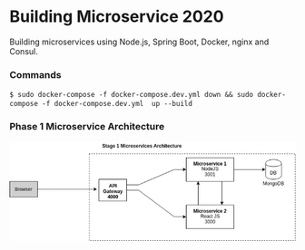# Building Microservice 2020

Building microservices using Node.js, Spring Boot, Docker, nginx and Consul. 

### Commands
```
$ sudo docker-compose -f docker-compose.dev.yml down && sudo docker-compose -f docker-compose.dev.yml  up --build
```

### Phase 1 Microservice Architecture
![Drag Racing](Stage1_Microservices-Architecture.png)